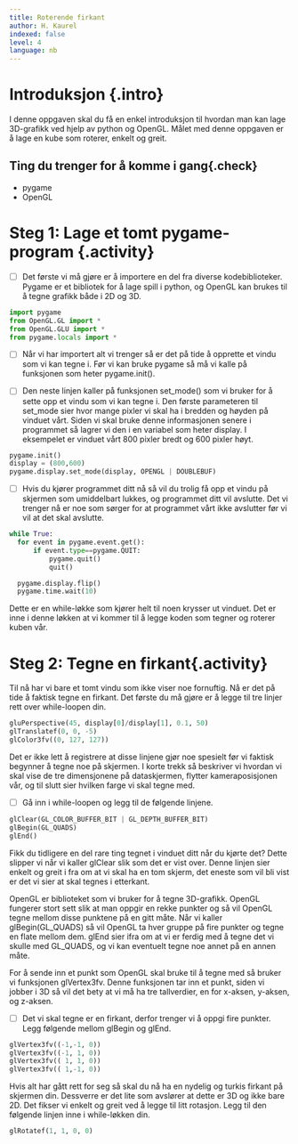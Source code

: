 ```yaml
---
title: Roterende firkant
author: H. Kaurel
indexed: false
level: 4
language: nb
---
```

# Introduksjon {.intro}
I denne oppgaven skal du få en enkel introduksjon til hvordan man kan lage 3D-grafikk ved hjelp av python og OpenGL. Målet med denne oppgaven er å lage en kube som roterer, enkelt og greit.

## Ting du trenger for å komme i gang{.check}
+ pygame
+ OpenGL

# Steg 1: Lage et tomt pygame-program {.activity}
- [ ] Det første vi må gjøre er å importere en del fra diverse kodebiblioteker. Pygame er et bibliotek for å lage spill i python, og OpenGL kan brukes til å tegne grafikk både i 2D og 3D.

```python
import pygame
from OpenGL.GL import *
from OpenGL.GLU import *
from pygame.locals import *
```

- [ ] Når vi har importert alt vi trenger så er det på tide å opprette et vindu som vi kan tegne i. Før vi kan bruke pygame så må vi kalle på funksjonen som heter pygame.init().

- [ ] Den neste linjen kaller på funksjonen set_mode() som vi bruker for å sette opp et vindu som vi kan tegne i. Den første parameteren til set_mode sier hvor mange pixler vi skal ha i bredden og høyden på vinduet vårt. Siden vi skal bruke denne informasjonen senere i programmet så lagrer vi den i en variabel som heter display. I eksempelet er vinduet vårt 800 pixler bredt og 600 pixler høyt.

```python
pygame.init()
display = (800,600)
pygame.display.set_mode(display, OPENGL | DOUBLEBUF)
```

- [ ] Hvis du kjører programmet ditt nå så vil du trolig få opp et vindu på skjermen som umiddelbart lukkes, og programmet ditt vil avslutte. Det vi trenger nå er noe som sørger for at programmet vårt ikke avslutter før vi vil at det skal avslutte.

```python
while True:
  for event in pygame.event.get():
      if event.type==pygame.QUIT:
          pygame.quit()
          quit()

  pygame.display.flip()
  pygame.time.wait(10)
```

Dette er en while-løkke som kjører helt til noen krysser ut vinduet. Det er inne i denne løkken at vi kommer til å legge koden som tegner og roterer kuben vår.

# Steg 2: Tegne en firkant{.activity}
Til nå har vi bare et tomt vindu som ikke viser noe fornuftig. Nå er det på tide å faktisk tegne en firkant. Det første du må gjøre er å legge til tre linjer rett over while-loopen din.

```python
gluPerspective(45, display[0]/display[1], 0.1, 50)
glTranslatef(0, 0, -5)
glColor3fv((0, 127, 127))
```

Det er ikke lett å registrere at disse linjene gjør noe spesielt før vi faktisk begynner å tegne noe på skjermen. I korte trekk så beskriver vi hvordan vi skal vise de tre dimensjonene på dataskjermen, flytter kameraposisjonen vår, og til slutt sier hvilken farge vi skal tegne med.

- [ ] Gå inn i while-loopen og legg til de følgende linjene.

```python
glClear(GL_COLOR_BUFFER_BIT | GL_DEPTH_BUFFER_BIT)
glBegin(GL_QUADS)
glEnd()
```

Fikk du tidligere en del rare ting tegnet i vinduet ditt når du kjørte det? Dette slipper vi når vi kaller glClear slik som det er vist over. Denne linjen sier enkelt og greit i fra om at vi skal ha en tom skjerm, det eneste som vil bli vist er det vi sier at skal tegnes i etterkant.

OpenGL er biblioteket som vi bruker for å tegne 3D-grafikk. OpenGL fungerer stort sett slik at man oppgir en rekke punkter og så vil OpenGL tegne mellom disse punktene på en gitt måte. Når vi kaller glBegin(GL_QUADS) så vil OpenGL ta hver gruppe på fire punkter og tegne en flate mellom dem. glEnd sier ifra om at vi er ferdig med å tegne det vi skulle med GL_QUADS, og vi kan eventuelt tegne noe annet på en annen måte.

For å sende inn et punkt som OpenGL skal bruke til å tegne med så bruker vi funksjonen glVertex3fv. Denne funksjonen tar inn et punkt, siden vi jobber i 3D så vil det bety at vi må ha tre tallverdier, en for x-aksen, y-aksen, og z-aksen.

- [ ] Det vi skal tegne er en firkant, derfor trenger vi å oppgi fire punkter. Legg følgende mellom glBegin og glEnd.

```python
glVertex3fv((-1,-1, 0))
glVertex3fv((-1, 1, 0))
glVertex3fv(( 1, 1, 0))
glVertex3fv(( 1,-1, 0))
```

Hvis alt har gått rett for seg så skal du nå ha en nydelig og turkis firkant på skjermen din. Dessverre er det lite som avslører at dette er 3D og ikke bare 2D. Det fikser vi enkelt og greit ved å legge til litt rotasjon. Legg til den følgende linjen inne i while-løkken din.

```python
glRotatef(1, 1, 0, 0)
```
